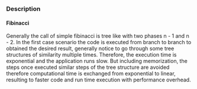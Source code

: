 ### Description
#### Fibinacci
Generally the call of simple fibinacci is tree like with two phases n - 1 and n - 2. In the first case scenario the code is executed from branch to branch to obtained the desired result, generally notice to go through some tree structures of similarity multiple times. Therefore, the execution time is exponential and the application runs slow. But including memorization, the steps once executed similar steps of the tree structure are avoided therefore computational time is exchanged from exponential to linear, resulting to faster code and run time execution with performance overhead. 